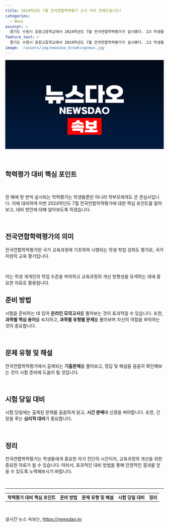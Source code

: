```yaml
---
title: 2024학년도 7월 전국연합학력평가 소식 미리 전해드립니다!
categories:
  - News
excerpt: >
  경기도 수원시 효원고등학교에서 2024학년도 7월 전국연합학력평가가 실시됐다. 고3 학생들이 열심히 시험을 준비하고 있는 소식.
feature_text: >
  경기도 수원시 효원고등학교에서 2024학년도 7월 전국연합학력평가가 실시됐다. 고3 학생들이 열심히 시험을 준비하고 있는 소식.
image: '/assets/img/newsdao_breakingnews.jpg'
---
```


<p><img src="/assets/img/newsdao_breakingnews.jpg" alt="firstkoreanews 속보" /></p>

<p data-ke-size="size16">&nbsp;</p>

<h2 data-ke-size="size26">학력평가 대비 핵심 포인트</h2>

<p data-ke-size="size16">&nbsp;</p>

<p>한 해에 한 번씩 실시되는 학력평가는 학생들뿐만 아니라 학부모에게도 큰 관심사입니다. 이에 대비하여 이번 2024학년도 7월 전국연합학력평가에 대한 핵심 포인트를 알아보고, 대비 방안에 대해 알아보도록 하겠습니다.</p>

<p data-ke-size="size16">&nbsp;</p>

<h2 data-ke-size="size24">전국연합학력평가의 의미</h2>

<p data-ke-size="size16">전국연합학력평가란 국가 교육과정에 기초하여 시행되는 학생 학업 성취도 평가로, 국가 차원의 교육 평가입니다.</p>

<p data-ke-size="size16">&nbsp;</p>

<p>이는 학생 개개인의 학업 수준을 파악하고 교육과정의 개선 방향성을 모색하는 데에 중요한 자료로 활용됩니다.</p>

<h2 data-ke-size="size24">준비 방법</h2>

<p data-ke-size="size16">시험을 준비하는 데 있어 <b>온라인 모의고사</b>를 풀어보는 것이 효과적일 수 있습니다. 또한, <b>과목별 핵심 용어</b>를 숙지하고, <b>과목별 유형별 문제</b>를 풀어보며 자신의 약점을 파악하는 것이 중요합니다.</p>

<p data-ke-size="size16">&nbsp;</p>

<h2 data-ke-size="size24">문제 유형 및 해설</h2>

<p data-ke-size="size16">전국연합학력평가에서 출제되는 <b>기출문제</b>를 풀어보고, 정답 및 해설을 꼼꼼히 확인해보는 것이 시험 준비에 도움이 될 것입니다.</p>

<p data-ke-size="size16">&nbsp;</p>

<h2 data-ke-size="size24">시험 당일 대비</h2>

<p data-ke-size="size16">시험 당일에는 출제된 문제를 꼼꼼하게 읽고, <b>시간 분배</b>에 신경을 써야합니다. 또한, 긴장을 푸는 <b>심리적 대비</b>가 중요합니다.</p>

<p data-ke-size="size16">&nbsp;</p>

<h2 data-ke-size="size24">정리</h2>

<p data-ke-size="size16">전국연합학력평가는 학생들에게 중요한 자가 진단의 시간이자, 교육과정의 개선을 위한 중요한 자료가 될 수 있습니다. 따라서, 효과적인 대비 방법을 통해 안정적인 결과를 얻을 수 있도록 노력해보시기 바랍니다.</p>

<p data-ke-size="size16">&nbsp;</p>

<hr>

<table>
  <tbody>
    <tr> 
      <td style="text-align: center; height: 17px;"><b>학력평가 대비 핵심 포인트</b></td>
      <td style="text-align: center; height: 17px;"><b>준비 방법</b></td>
      <td style="text-align: center; height: 17px;"><b>문제 유형 및 해설</b></td>
      <td style="text-align: center; height: 17px;"><b>시험 당일 대비</b></td>
      <td style="text-align: center; height: 17px;"><b>정리</b></td>
    </tr>
  </tbody>
</table>

<p data-ke-size="size16">&nbsp;</p>
실시간 뉴스 속보는, <a href="https://newsdao.kr" rel="dofollow">https://newsdao.kr</a>


